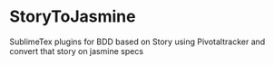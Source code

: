# StoryToJasmine
SublimeTex plugins for BDD based on Story using Pivotaltracker and convert that story on jasmine specs
